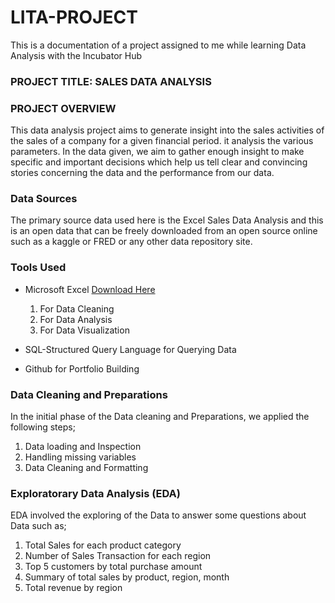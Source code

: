 # LITA-PROJECT
This is a documentation of a project assigned to me while learning Data Analysis with the Incubator Hub

### PROJECT TITLE: SALES DATA ANALYSIS

### PROJECT OVERVIEW
This data analysis project aims to generate insight into the sales activities of the sales of a company for a given financial period. it analysis the various parameters. In the data given, we aim to gather enough insight to make specific and important decisions which help us tell clear and convincing stories concerning the data and the performance from our data.

### Data Sources
The primary source data used here is the Excel Sales Data Analysis and this is an open data that can be freely downloaded from an open source online such as a kaggle or FRED or any other data repository site.

### Tools Used
- Microsoft Excel [Download Here ](https://www.microsoft.com)
  1. For Data Cleaning
  2. For Data Analysis
  3. For Data Visualization

- SQL-Structured Query Language for Querying Data
- Github for Portfolio Building

### Data Cleaning and Preparations
In the initial phase of the Data cleaning and Preparations, we applied the following steps;
1. Data loading and Inspection
2. Handling missing variables
3. Data Cleaning and Formatting

### Exploratorary Data Analysis (EDA)
EDA involved the exploring of the Data to answer some questions about Data such as;
1. Total Sales for each product category
2. Number of Sales Transaction for each region
3. Top 5 customers by total purchase amount
4. Summary of total sales by product, region, month
5. Total revenue by region
